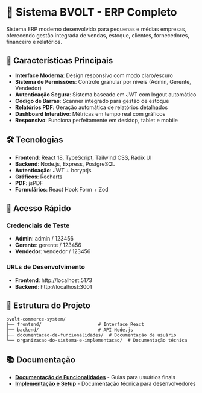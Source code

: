 # 🚀 Sistema BVOLT - ERP Completo

Sistema ERP moderno desenvolvido para pequenas e médias empresas, oferecendo gestão integrada de vendas, estoque, clientes, fornecedores, financeiro e relatórios.

## 🎯 Características Principais

- **Interface Moderna**: Design responsivo com modo claro/escuro
- **Sistema de Permissões**: Controle granular por níveis (Admin, Gerente, Vendedor)
- **Autenticação Segura**: Sistema baseado em JWT com logout automático
- **Código de Barras**: Scanner integrado para gestão de estoque
- **Relatórios PDF**: Geração automática de relatórios detalhados
- **Dashboard Interativo**: Métricas em tempo real com gráficos
- **Responsivo**: Funciona perfeitamente em desktop, tablet e mobile

## 🛠️ Tecnologias

- **Frontend**: React 18, TypeScript, Tailwind CSS, Radix UI
- **Backend**: Node.js, Express, PostgreSQL
- **Autenticação**: JWT + bcryptjs
- **Gráficos**: Recharts
- **PDF**: jsPDF
- **Formulários**: React Hook Form + Zod

## 🚀 Acesso Rápido

### Credenciais de Teste
- **Admin**: admin / 123456
- **Gerente**: gerente / 123456  
- **Vendedor**: vendedor / 123456

### URLs de Desenvolvimento
- **Frontend**: http://localhost:5173
- **Backend**: http://localhost:3001

## 📂 Estrutura do Projeto

```
bvolt-commerce-system/
├── frontend/                     # Interface React
├── backend/                      # API Node.js
├── documentacao-de-funcionalidades/  # Documentação de usuário
└── organizacao-do-sistema-e-implementacao/  # Documentação técnica
```

## 📚 Documentação

- [**Documentação de Funcionalidades**](./documentacao-de-funcionalidades/) - Guias para usuários finais
- [**Implementação e Setup**](./organizacao-do-sistema-e-implementacao/) - Documentação técnica para desenvolvedores